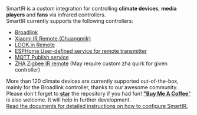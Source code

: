 SmartIR is a custom integration for controlling **climate devices**, **media players** and **fans** via infrared controllers.<br>
SmartIR currently supports the following controllers:
* [Broadlink](https://www.home-assistant.io/integrations/broadlink/)
* [Xiaomi IR Remote (ChuangmiIr)](https://www.home-assistant.io/integrations/remote.xiaomi_miio/)
* [LOOK.in Remote](http://look-in.club/devices/remote)
* [ESPHome User-defined service for remote transmitter](https://esphome.io/components/api.html#user-defined-services)
* [MQTT Publish service](https://www.home-assistant.io/docs/mqtt/service/)
* [ZHA Zigbee IR remote](https://www.home-assistant.io/integrations/zha/) (May require custom zha quirk for given controller)

More than 120 climate devices are currently supported out-of-the-box, mainly for the Broadlink controller, thanks to our awesome community.<br>
Please don't forget to [**star**](https://github.com/smartHomeHub/SmartIR/) the repository if you had fun! [**"Buy Me A Coffee**"](https://www.buymeacoffee.com/vassilis) is also welcome. It will help in further development.<br>
[Read the documents for detailed instructions on how to configure SmartIR.](https://github.com/smartHomeHub/SmartIR/)
